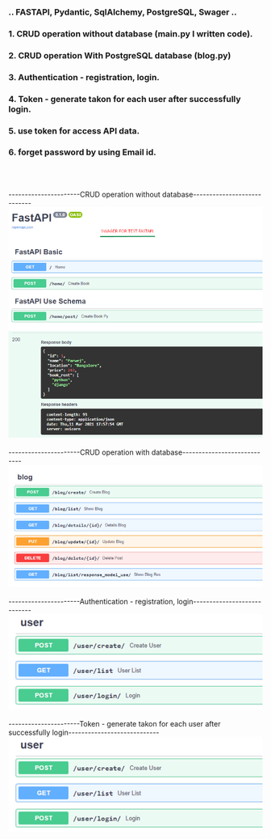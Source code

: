 ### .. FASTAPI, Pydantic, SqlAlchemy, PostgreSQL, Swager ..
### 1. CRUD operation without database (main.py I written code).
### 2. CRUD operation With PostgreSQL database (blog.py)
### 3. Authentication - registration, login. 
### 4. Token - generate takon for each user after successfully login. 
### 5. use token for access API data.  
### 6. forget password by using Email id.
<br><br>

----------------------CRUD operation without database----------------------------
![](image-test/fastapi-basic-main.png)
![](image-test/basic_output.png)
<br><br>
----------------------CRUD operation with database----------------------------
![](image-test/create_blog_stroe_db.png)
<br><br>
----------------------Authentication - registration, login----------------------------
![](image-test/create_user_auth.png)
<br><br>
----------------------Token - generate takon for each user after successfully login----------------------------
![](image-test/create_user_auth.png)
<br><br>




